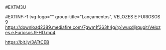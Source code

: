 #EXTM3U

#EXTINF:-1 tvg-logo="" group-title="Lançamentos", 
VELOZES E FURIOSOS 9
https://download2389.mediafire.com/7gwm1f363h4g/rp1wuxdljrqugit/Velozes.e.Furiosos.9-HD.mp4

https://bit.ly/3ATtCEB
